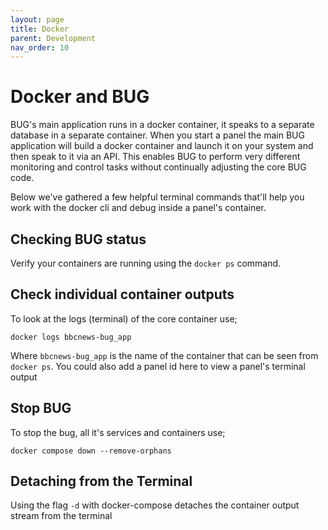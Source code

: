 ```yaml
---
layout: page
title: Docker
parent: Development
nav_order: 10
---
```


# Docker and BUG

BUG's main application runs in a docker container, it speaks to a separate database in a separate container.
When you start a panel the main BUG application will build a docker container and launch it on your system and then speak to it via an API.
This enables BUG to perform very different monitoring and control tasks without continually adjusting the core BUG code.

Below we've gathered a few helpful terminal commands that'll help you work with the docker cli and debug inside a panel's container.

## Checking BUG status

Verify your containers are running using the `docker ps` command.

## Check individual container outputs

To look at the logs (terminal) of the core container use;

`docker logs bbcnews-bug_app`

Where `bbcnews-bug_app` is the name of the container that can be seen from `docker ps`. You could also add a panel id here to view a panel's terminal output

## Stop BUG

To stop the bug, all it's services and containers use;

`docker compose down --remove-orphans`

## Detaching from the Terminal

Using the flag `-d` with docker-compose detaches the container output stream from the terminal

